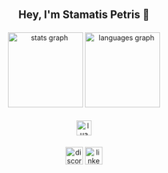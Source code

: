 <h2 align="center">Hey, I'm Stamatis Petris 👋</h2>

###

<div align="center">
  <img src="https://github-readme-stats.vercel.app/api?username=PetrisGR&hide_title=false&hide_rank=false&show_icons=true&include_all_commits=true&count_private=true&disable_animations=false&theme=dark&locale=en&hide_border=false" height="150" alt="stats graph"  />
  <img src="https://github-readme-stats.vercel.app/api/top-langs?username=PetrisGR&locale=en&hide_title=false&layout=compact&card_width=320&langs_count=10&theme=dark&hide_border=false" height="150" alt="languages graph"  />
</div>

###

<div align="center">
  <img src="https://skillicons.dev/icons?i=lua" height="30" alt="lua logo"  />
</div>

###

<div align="center">
  <img src="https://img.shields.io/static/v1?message=Discord&logo=discord&label=petris15&color=7289DA&logoColor=white&labelColor=&style=for-the-badge" height="35" alt="discord logo"  />
  <img src="https://img.shields.io/static/v1?message=LinkedIn&logo=linkedin&label=&color=0077B5&logoColor=white&labelColor=&style=for-the-badge" height="35" alt="linkedin logo"  />
</div>

###
